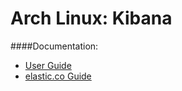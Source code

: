 Arch Linux: Kibana
=====

####Documentation:

* [User Guide](http://www.elastic.co/guide/en/kibana/current/index.html)
* [elastic.co Guide](http://www.elastic.co/guide/)
